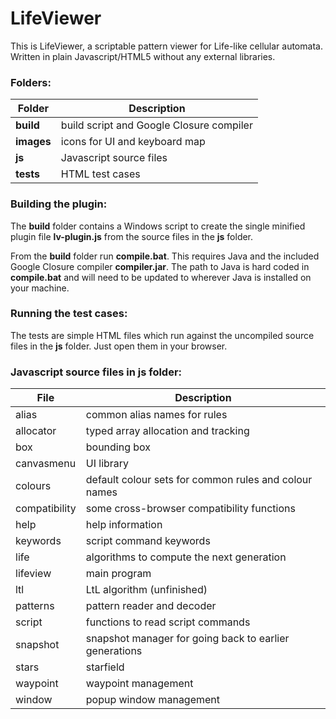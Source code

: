 # LifeViewer

This is LifeViewer, a scriptable pattern viewer for Life-like cellular automata.
Written in plain Javascript/HTML5 without any external libraries.

### Folders:
Folder|Description
------|-----------
**build**|build script and Google Closure compiler
**images**|icons for UI and keyboard map
**js**|Javascript source files
**tests**|HTML test cases

### Building the plugin:
The **build** folder contains a Windows script to create the single minified plugin file **lv-plugin.js** from the source files in the **js** folder.

From the **build** folder run **compile.bat**. This requires Java and the included Google Closure compiler **compiler.jar**. The path to Java is hard coded in **compile.bat** and will need to be updated to wherever Java is installed on your machine.

### Running the test cases:
The tests are simple HTML files which run against the uncompiled source files in the **js** folder. Just open them in your browser.

### Javascript source files in **js** folder:
File|Description
----|-----------
alias|common alias names for rules
allocator|typed array allocation and tracking
box|bounding box
canvasmenu|UI library
colours|default colour sets for common rules and colour names
compatibility|some cross-browser compatibility functions
help|help information
keywords|script command keywords
life|algorithms to compute the next generation
lifeview|main program
ltl|LtL algorithm (unfinished)
patterns|pattern reader and decoder
script|functions to read script commands
snapshot|snapshot manager for going back to earlier generations
stars|starfield
waypoint|waypoint management
window|popup window management

